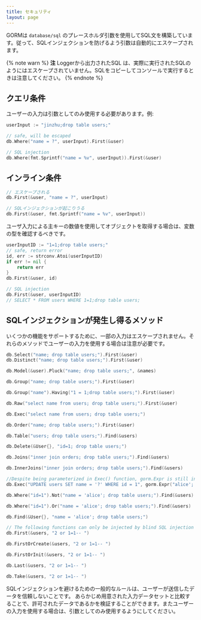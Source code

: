 ```yaml
---
title: セキュリティ
layout: page
---
```


GORMは `database/sql` のプレースホルダ引数を使用してSQL文を構築しています。従って、SQLインジェクションを防げるよう引数は自動的にエスケープされます。

{% note warn %}
**注** Loggerから出力されたSQL は、実際に実行されたSQLのようにはエスケープされていません。SQLをコピーしてコンソールで実行するときは注意してください。
{% endnote %}

## クエリ条件

ユーザーの入力は引数としてのみ使用する必要があります。例:

```go
userInput := "jinzhu;drop table users;"

// safe, will be escaped
db.Where("name = ?", userInput).First(&user)

// SQL injection
db.Where(fmt.Sprintf("name = %v", userInput)).First(&user)
```

## インライン条件

```go
// エスケープされる
db.First(&user, "name = ?", userInput)

// SQLインジェクションが起こりうる
db.First(&user, fmt.Sprintf("name = %v", userInput))
```

ユーザ入力による主キーの数値を使用してオブジェクトを取得する場合は、変数の型を確認するべきです。

```go
userInputID := "1=1;drop table users;"
// safe, return error
id, err := strconv.Atoi(userInputID)
if err != nil {
    return err
}
db.First(&user, id)

// SQL injection
db.First(&user, userInputID)
// SELECT * FROM users WHERE 1=1;drop table users;
```

## SQLインジェクションが発生し得るメソッド

いくつかの機能をサポートするために、一部の入力はエスケープされません。それらのメソッドでユーザーの入力を使用する場合は注意が必要です。

```go
db.Select("name; drop table users;").First(&user)
db.Distinct("name; drop table users;").First(&user)

db.Model(&user).Pluck("name; drop table users;", &names)

db.Group("name; drop table users;").First(&user)

db.Group("name").Having("1 = 1;drop table users;").First(&user)

db.Raw("select name from users; drop table users;").First(&user)

db.Exec("select name from users; drop table users;")

db.Order("name; drop table users;").First(&user)

db.Table("users; drop table users;").Find(&users)

db.Delete(&User{}, "id=1; drop table users;")

db.Joins("inner join orders; drop table users;").Find(&users)

db.InnerJoins("inner join orders; drop table users;").Find(&users)

//Despite being parameterized in Exec() function, gorm.Expr is still injectable
db.Exec("UPDATE users SET name = '?' WHERE id = 1", gorm.Expr("alice'; drop table users;-- "))

db.Where("id=1").Not("name = 'alice'; drop table users;").Find(&users)

db.Where("id=1").Or("name = 'alice'; drop table users;").Find(&users)

db.Find(&User{}, "name = 'alice'; drop table users;")

// The following functions can only be injected by blind SQL injection methods
db.First(&users, "2 or 1=1-- ")

db.FirstOrCreate(&users, "2 or 1=1-- ")

db.FirstOrInit(&users, "2 or 1=1-- ")

db.Last(&users, "2 or 1=1-- ")

db.Take(&users, "2 or 1=1-- ")
```

SQLインジェクションを避けるための一般的なルールは、ユーザーが送信したデータを信頼しないことです。 あらかじめ用意された入力データセットと比較することで、許可されたデータであるかを検証することができます。またユーザーの入力を使用する場合は、引数としてのみ使用するようにしてください。
